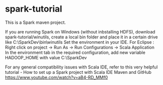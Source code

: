 # spark-tutorial
This is a Spark maven project.

If you are running Spark on Windows (without inbstalling HDFS), download spark-tutorial/winutils, create a local bin folder and place it in a certain drive like C:\SparkDev\bin\winutils
Set the environment in your IDE. For Eclipse : Right click on project -> Run As -> Run Configurations -> Scala Application
In the environment tab in the required configuration, add new variable HADOOP_HOME with value C:\SparkDev

For any general compatibility issues with Scala IDE, refer to this very helpful tutorial - 
How to set up a Spark project with Scala IDE Maven and GitHub
https://www.youtube.com/watch?v=aB4-RD_MMf0 

